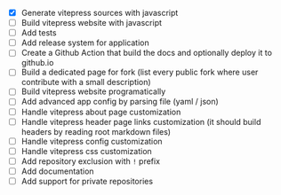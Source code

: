 - [x] Generate vitepress sources with javascript
- [ ] Build vitepress website with javascript
- [ ] Add tests
- [ ] Add release system for application
- [ ] Create a Github Action that build the docs and optionally deploy it to github.io
- [ ] Build a dedicated page for fork (list every public fork where user contribute with a small description)
- [ ] Build vitepress website programatically
- [ ] Add advanced app config by parsing file (yaml / json)
- [ ] Handle vitepress about page customization
- [ ] Handle vitepress header page links customization (it should build headers by reading root markdown files)
- [ ] Handle vitepress config customization
- [ ] Handle vitepress css customization
- [ ] Add repository exclusion with `!` prefix
- [ ] Add documentation
- [ ] Add support for private repositories
